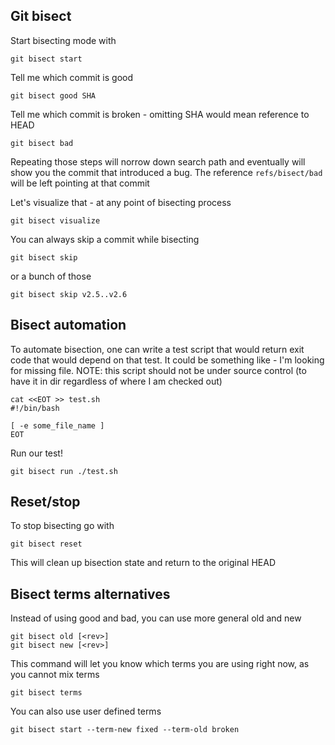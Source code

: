## Git bisect 

Start bisecting mode with

```git bisect start```

Tell me which commit is good

```git bisect good SHA```

Tell me which commit is broken - omitting SHA would mean reference to HEAD

```git bisect bad```

Repeating those steps will norrow down search path and eventually will show you the commit that introduced a bug.
The reference `refs/bisect/bad` will be left pointing at that commit

Let's visualize that - at any point of bisecting process

```git bisect visualize```

You can always skip a commit while bisecting 

```git bisect skip```

or a bunch of those

```git bisect skip v2.5..v2.6```

## Bisect automation

To automate bisection, one can write a test script that would return exit code that would depend on that test. It could be something like - I'm looking for missing file.
NOTE: this script should not be under source control (to have it in dir regardless of where I am checked out)

```
cat <<EOT >> test.sh
#!/bin/bash

[ -e some_file_name ]
EOT
```

Run our test!

```git bisect run ./test.sh```

## Reset/stop

To stop bisecting go with 

```git bisect reset``` 

This will clean up bisection state and return to the original HEAD

## Bisect terms alternatives

Instead of using good and bad, you can use more general old and new

```
git bisect old [<rev>]
git bisect new [<rev>]
```

This command will let you know which terms you are using right now, as you cannot mix terms 

```git bisect terms```

You can also use user defined terms

```git bisect start --term-new fixed --term-old broken```



